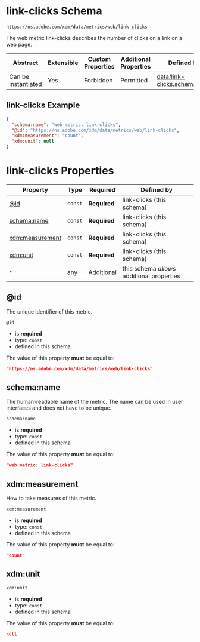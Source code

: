 
# link-clicks Schema

```
https://ns.adobe.com/xdm/data/metrics/web/link-clicks
```

The web metric link-clicks describes the number of clicks on a link on a web page.

| Abstract | Extensible | Custom Properties | Additional Properties | Defined In |
|----------|------------|-------------------|-----------------------|------------|
| Can be instantiated | Yes | Forbidden | Permitted | [data/link-clicks.schema.json](data/link-clicks.schema.json) |

## link-clicks Example
```json
{
  "schema:name": "web metric: link-clicks",
  "@id": "https://ns.adobe.com/xdm/data/metrics/web/link-clicks",
  "xdm:measurement": "count",
  "xdm:unit": null
}
```

# link-clicks Properties

| Property | Type | Required | Defined by |
|----------|------|----------|------------|
| [@id](#@id) | `const` | **Required** | link-clicks (this schema) |
| [schema:name](#schemaname) | `const` | **Required** | link-clicks (this schema) |
| [xdm:measurement](#xdmmeasurement) | `const` | **Required** | link-clicks (this schema) |
| [xdm:unit](#xdmunit) | `const` | **Required** | link-clicks (this schema) |
| `*` | any | Additional | this schema *allows* additional properties |

## @id

The unique identifier of this metric.

`@id`
* is **required**
* type: `const`
* defined in this schema

The value of this property **must** be equal to:

```json
"https://ns.adobe.com/xdm/data/metrics/web/link-clicks"
```





## schema:name

The human-readable name of the metric. The name can be used in user interfaces and does not have to be unique.

`schema:name`
* is **required**
* type: `const`
* defined in this schema

The value of this property **must** be equal to:

```json
"web metric: link-clicks"
```





## xdm:measurement

How to take measures of this metric.

`xdm:measurement`
* is **required**
* type: `const`
* defined in this schema

The value of this property **must** be equal to:

```json
"count"
```





## xdm:unit


`xdm:unit`
* is **required**
* type: `const`
* defined in this schema

The value of this property **must** be equal to:

```json
null
```




